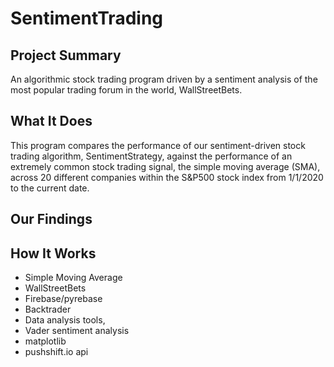 # SentimentTrading
## Project Summary
An algorithmic stock trading program driven by a sentiment analysis of the most popular trading forum in the world, WallStreetBets.

## What It Does
This program compares the performance of our sentiment-driven stock trading algorithm, SentimentStrategy, against the performance of an extremely common stock trading signal, the simple moving average (SMA), across 20 different companies within the S&P500 stock index from 1/1/2020 to the current date. 

## Our Findings

## How It Works
- Simple Moving Average
- WallStreetBets
- Firebase/pyrebase
- Backtrader
- Data analysis tools, 
- Vader sentiment analysis
- matplotlib
- pushshift.io api 
